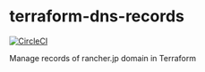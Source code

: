 # terraform-dns-records

[![CircleCI](https://circleci.com/gh/rancherjp/terraform-dns-records/tree/master.svg?style=svg)](https://circleci.com/gh/rancherjp/terraform-dns-records/tree/master)

Manage records of rancher.jp domain in Terraform
